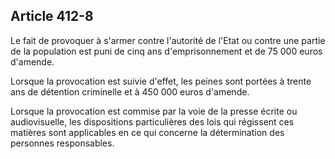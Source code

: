 Article 412-8
----
Le fait de provoquer à s'armer contre l'autorité de l'Etat ou contre une partie
de la population est puni de cinq ans d'emprisonnement et de 75 000 euros
d'amende.

Lorsque la provocation est suivie d'effet, les peines sont portées à trente ans
de détention criminelle et à 450 000 euros d'amende.

Lorsque la provocation est commise par la voie de la presse écrite ou
audiovisuelle, les dispositions particulières des lois qui régissent ces
matières sont applicables en ce qui concerne la détermination des personnes
responsables.
